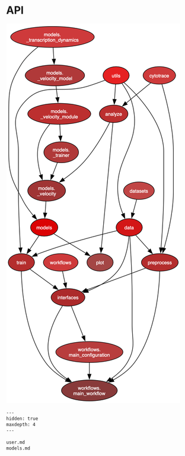 # API

![](../_static/pyrovelocity-internal-dependencies.png)

```{toctree}
---
hidden: true
maxdepth: 4
---

user.md
models.md
```
